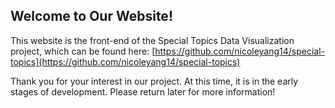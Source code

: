 ## Welcome to Our Website!

This website is the front-end of the Special Topics Data Visualization project, which can be found here: [https://github.com/nicoleyang14/special-topics](https://github.com/nicoleyang14/special-topics)

Thank you for your interest in our project. At this time, it is in the early stages of development. Please return later for more information!

<html>
  <head>
    <meta charset="utf-8">
    <meta name="viewport" content="width=device-width, initial-scale=1.0">
    <title>Mapquest example</title>
    <style>
      #map {
        width: 600px;
        height: 600px;
      }
    </style>
    <script src="https://api.mqcdn.com/sdk/mapquest-js/v1.3.2/mapquest.js"></script>
    <link type="text/css" rel="stylesheet" href="https://api.mqcdn.com/sdk/mapquest-js/v1.3.2/mapquest.css"/>
    <script>
      // 1. The basic part of the example
      var L;

      window.onload = function() {
        L.mapquest.key = 'Kkulaafxam9iXADKMFedCV9JsENBp7Yc';

        // 'map' refers to a <div> element with the ID map
        var map = L.mapquest.map('map', {
          center: [47.604325816529375, -122.1713779290056],
          layers: L.mapquest.tileLayer('map'),
          zoom: 12
        });
      }
    </script>
  </head>
  <body>
    <h2>Mapquest API Test</h2>

    <div id="map"></div>
  </body>
</html>

<h2>Table Visualization Test</h2>
<table>
  <tr>
    <th>C1</th>
    <th>C1</th>
  </tr>
  <tr>
    <td>Publisher</td>
    <td>Centers for Disease Control and Prevention</td>
  </tr>
  <tr>
    <td>Contact Name</td>
    <td>Surveillance Review and Response Group</td>
  </tr>
  <tr>
    <td>Contact Email</td>
    <td>eocevent394@cdc.gov</td>
  </tr>
  <tr>
    <td>Bureau Code</td>
    <td>Centers for Disease Control and Prevention (009:20)</td>
  </tr>
  <tr>
    <td>Program Code</td>
    <td>Program Management (009:020)</td>
  </tr>
  <tr>
    <td>Public Access Level</td>
    <td>Public (public)</td>
  </tr>
  <tr>
    <td>Geographic Coverage</td>
    <td>US</td>
  </tr>
  <tr>
    <td>Theme</td>
    <td>Case Surveillance</td>
  </tr>
  <tr>
    <td>Update Frequency</td>
    <td>Twice Daily</td>
  </tr>
  <tr>
    <td>Temporal Applicability</td>
    <td>2020-01-21/..</td>
  </tr>
  <tr>
    <td>Homepage</td>
    <td>https://data.cdc.gov/d/9mfq-cb36</td>
  </tr>
  <tr>
    <td>Issued</td>
    <td>2020-06-11</td>
  </tr>
  <tr>
    <td>License</td>
    <td>https://www.usa.gov/government-works</td>
  </tr>
  <tr>
    <td>Last Update</td>
    <td>2021-12-11</td>
  </tr>
  <tr>
  <td>Unique Identifier</td>
    <td>https://data.cdc.gov/api/views/9mfq-cb36</td>
  </tr>
</table>